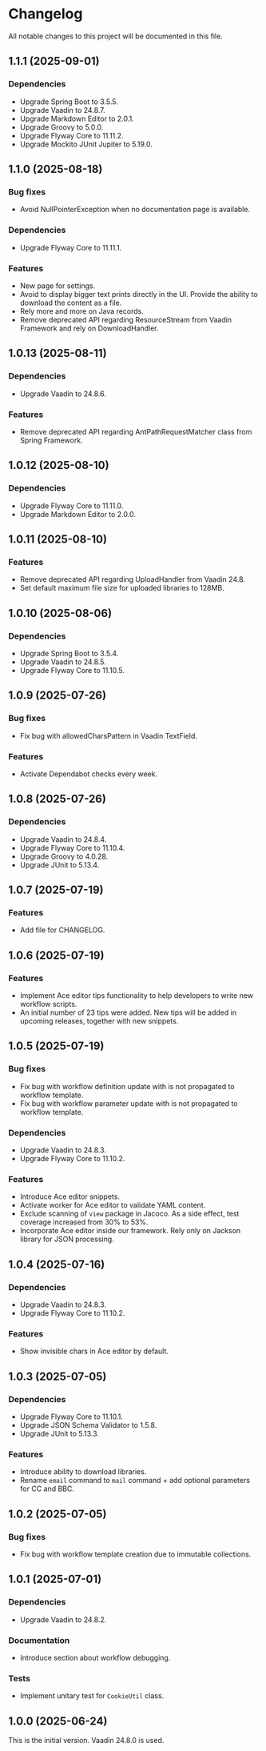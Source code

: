 # Changelog

All notable changes to this project will be documented in this file.

## 1.1.1 (2025-09-01)

### Dependencies

* Upgrade Spring Boot to 3.5.5.
* Upgrade Vaadin to 24.8.7.
* Upgrade Markdown Editor to 2.0.1.
* Upgrade Groovy to 5.0.0.
* Upgrade Flyway Core to 11.11.2.
* Upgrade Mockito JUnit Jupiter to 5.19.0.

## 1.1.0 (2025-08-18)

### Bug fixes

* Avoid NullPointerException when no documentation page is available.

### Dependencies

* Upgrade Flyway Core to 11.11.1.

### Features

* New page for settings.
* Avoid to display bigger text prints directly in the UI. Provide the ability to download the content as a file.
* Rely more and more on Java records.
* Remove deprecated API regarding ResourceStream from Vaadin Framework and rely on DownloadHandler.

## 1.0.13 (2025-08-11)

### Dependencies

* Upgrade Vaadin to 24.8.6.

### Features

* Remove deprecated API regarding AntPathRequestMatcher class from Spring Framework.

## 1.0.12 (2025-08-10)

### Dependencies

* Upgrade Flyway Core to 11.11.0.
* Upgrade Markdown Editor to 2.0.0.

## 1.0.11 (2025-08-10)

### Features

* Remove deprecated API regarding UploadHandler from Vaadin 24.8.
* Set default maximum file size for uploaded libraries to 128MB.

## 1.0.10 (2025-08-06)

### Dependencies

* Upgrade Spring Boot to 3.5.4.
* Upgrade Vaadin to 24.8.5.
* Upgrade Flyway Core to 11.10.5.

## 1.0.9 (2025-07-26)

### Bug fixes

* Fix bug with allowedCharsPattern in Vaadin TextField.

### Features

* Activate Dependabot checks every week.

## 1.0.8 (2025-07-26)

### Dependencies

* Upgrade Vaadin to 24.8.4.
* Upgrade Flyway Core to 11.10.4.
* Upgrade Groovy to 4.0.28.
* Upgrade JUnit to 5.13.4.

## 1.0.7 (2025-07-19)

### Features

* Add file for CHANGELOG.

## 1.0.6 (2025-07-19)

### Features

* Implement Ace editor tips functionality to help developers to write new workflow scripts.
* An initial number of 23 tips were added. New tips will be added in upcoming releases, together with new snippets.

## 1.0.5 (2025-07-19)

### Bug fixes

* Fix bug with workflow definition update with is not propagated to workflow template.
* Fix bug with workflow parameter update with is not propagated to workflow template.

### Dependencies

* Upgrade Vaadin to 24.8.3.
* Upgrade Flyway Core to 11.10.2.

### Features

* Introduce Ace editor snippets.
* Activate worker for Ace editor to validate YAML content.
* Exclude scanning of `view` package in Jacoco. As a side effect, test coverage increased from 30% to 53%.
* Incorporate Ace editor inside our framework. Rely only on Jackson library for JSON processing.

## 1.0.4 (2025-07-16)

### Dependencies

* Upgrade Vaadin to 24.8.3.
* Upgrade Flyway Core to 11.10.2.

### Features

* Show invisible chars in Ace editor by default.

## 1.0.3 (2025-07-05)

### Dependencies

* Upgrade Flyway Core to 11.10.1.
* Upgrade JSON Schema Validator to 1.5.8.
* Upgrade JUnit to 5.13.3.

### Features

* Introduce ability to download libraries.
* Rename `email` command to `mail` command + add optional parameters for CC and BBC.

## 1.0.2 (2025-07-05)

### Bug fixes

* Fix bug with workflow template creation due to immutable collections.

## 1.0.1 (2025-07-01)

### Dependencies

* Upgrade Vaadin to 24.8.2.

### Documentation

* Introduce section about workflow debugging.

### Tests

* Implement unitary test for `CookieUtil` class.

## 1.0.0 (2025-06-24)

This is the initial version.
Vaadin 24.8.0 is used.
